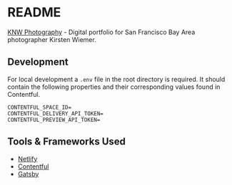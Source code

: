 
# README
[KNW Photography](www.knw.io) - Digital portfolio for San Francisco Bay Area photographer Kirsten Wiemer.

## Development
For local development a `.env` file in the root directory is required. It should contain the  following properties and their corresponding values found in Contentful.

```
CONTENTFUL_SPACE_ID=
CONTENTFUL_DELIVERY_API_TOKEN=
CONTENTFUL_PREVIEW_API_TOKEN=
```

## Tools & Frameworks Used
* [Netlify](https://www.netlify.com/)
* [Contentful](https://www.contentful.com/)
* [Gatsby](https://www.gatsbyjs.org/)
